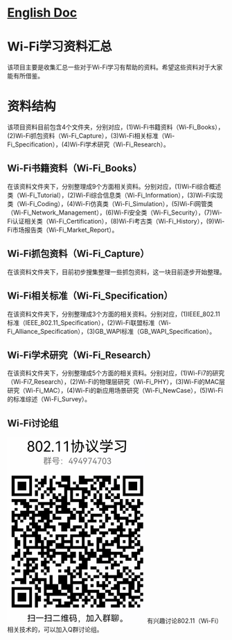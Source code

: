 # [English Doc](https://github.com/fzxy002763/Wi-Fi_Study_Public/blob/master/README-EN.md)

# Wi-Fi学习资料汇总
该项目主要是收集汇总一些对于Wi-Fi学习有帮助的资料。希望这些资料对于大家能有所借鉴。

# 资料结构
该项目资料目前包含4个文件夹，分别对应，(1)Wi-Fi书籍资料（Wi-Fi_Books），(2)Wi-Fi抓包资料（Wi-Fi_Capture），(3)Wi-Fi相关标准（Wi-Fi_Specification），(4)Wi-Fi学术研究（Wi-Fi_Research）。

## Wi-Fi书籍资料（Wi-Fi_Books）
在该资料文件夹下，分别整理成9个方面相关资料。分别对应，(1)Wi-Fi综合概述类（Wi-Fi_Tutorial），(2)Wi-Fi综合信息类（Wi-Fi_Information），(3)Wi-Fi实现类（Wi-Fi_Coding），(4)Wi-Fi仿真类（Wi-Fi_Simulation），(5)Wi-Fi网管类（Wi-Fi_Network_Management），(6)Wi-Fi安全类（Wi-Fi_Security），(7)Wi-Fi认证相关类（Wi-Fi_Certification），(8)Wi-Fi考古类（Wi-Fi_History），(9)Wi-Fi市场报告类（Wi-Fi_Market_Report）。

## Wi-Fi抓包资料（Wi-Fi_Capture）
在该资料文件夹下，目前初步搜集整理一些抓包资料，这一块目前逐步开始整理。

## Wi-Fi相关标准（Wi-Fi_Specification）
在该资料文件夹下，分别整理成3个方面的相关资料。分别对应，(1)IEEE_802.11标准（IEEE_802.11_Specification），(2)Wi-Fi联盟标准（Wi-Fi_Alliance_Specification），(3)GB_WAPI标准（GB_WAPI_Specification）。

## Wi-Fi学术研究（Wi-Fi_Research）
在该资料文件夹下，分别整理成5个方面的相关资料。分别对应，(1)Wi-Fi7的研究（Wi-Fi7_Research），(2)Wi-Fi的物理层研究（Wi-Fi_PHY），(3)Wi-Fi的MAC层研究（Wi-Fi_MAC），(4)Wi-Fi的新应用场景研究（Wi-Fi_NewCase），(5)Wi-Fi的标准综述（Wi-Fi_Survey）。

## Wi-Fi讨论组
![image](Image/QQ_Group.png)
有兴趣讨论802.11（Wi-Fi）相关技术的，可以加入Q群讨论组。